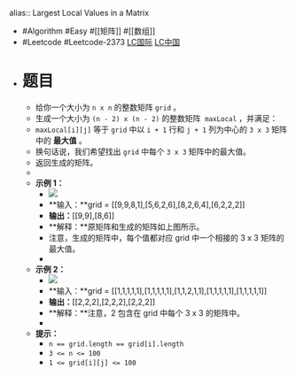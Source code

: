 alias:: Largest Local Values in a Matrix

- #Algorithm #Easy #[[矩阵]] #[[数组]]
- #Leetcode #Leetcode-2373 [LC国际](https://leetcode.com/problems/largest-local-values-in-a-matrix/) [LC中国](https://leetcode.cn/problems/largest-local-values-in-a-matrix/)
- # 题目
	- 给你一个大小为 `n x n` 的整数矩阵 `grid` 。
	- 生成一个大小为 `(n - 2) x (n - 2)` 的整数矩阵  `maxLocal` ，并满足：
	- `maxLocal[i][j]` 等于 `grid` 中以 `i + 1` 行和 `j + 1` 列为中心的 `3 x 3` 矩阵中的 **最大值** 。
	- 换句话说，我们希望找出 `grid` 中每个 `3 x 3` 矩阵中的最大值。
	- 返回生成的矩阵。
	-
	- **示例 1：**
		- ![](https://assets.leetcode.com/uploads/2022/06/21/ex1.png)
		- **输入：**grid = [[9,9,8,1],[5,6,2,6],[8,2,6,4],[6,2,2,2]]
		- **输出：**[[9,9],[8,6]]
		- **解释：**原矩阵和生成的矩阵如上图所示。
		- 注意，生成的矩阵中，每个值都对应 grid 中一个相接的 3 x 3 矩阵的最大值。
		-
	- **示例 2：**
		- ![](https://assets.leetcode.com/uploads/2022/07/02/ex2new2.png)
		- **输入：**grid = [[1,1,1,1,1],[1,1,1,1,1],[1,1,2,1,1],[1,1,1,1,1],[1,1,1,1,1]]
		- **输出：**[[2,2,2],[2,2,2],[2,2,2]]
		- **解释：**注意，2 包含在 grid 中每个 3 x 3 的矩阵中。
		-
	- **提示：**
		- `n == grid.length == grid[i].length`
		- `3 <= n <= 100`
		- `1 <= grid[i][j] <= 100`